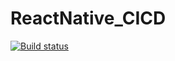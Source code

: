# ReactNative_CICD
[![Build status](https://build.appcenter.ms/v0.1/apps/76468773-e607-4d5c-aa99-3c8936a556ec/branches/dev/badge)](https://appcenter.ms)
